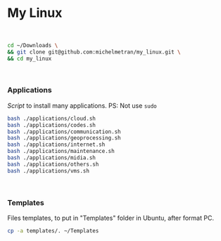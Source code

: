 # My Linux

<br>

```bash
cd ~/Downloads \
&& git clone git@github.com:michelmetran/my_linux.git \
&& cd my_linux
```

<br>

### Applications

*Script* to install many applications.
PS: Not use ```sudo```

```bash
bash ./applications/cloud.sh
bash ./applications/codes.sh
bash ./applications/communication.sh
bash ./applications/geoprocessing.sh
bash ./applications/internet.sh
bash ./applications/maintenance.sh
bash ./applications/midia.sh
bash ./applications/others.sh
bash ./applications/vms.sh
```

<br>

### Templates

Files templates, to put in "Templates" folder in Ubuntu, after format PC.

```bash
cp -a templates/. ~/Templates
```
